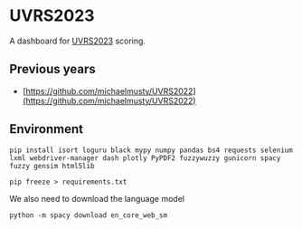 # UVRS2023

A dashboard for [UVRS2023](https://uppervalleyrunningclub.org/2023-upper-valley-running-series)
scoring.

## Previous years

* [https://github.com/michaelmusty/UVRS2022](https://github.com/michaelmusty/UVRS2022)

## Environment

```{shell}
pip install isort loguru black mypy numpy pandas bs4 requests selenium lxml webdriver-manager dash plotly PyPDF2 fuzzywuzzy gunicorn spacy fuzzy gensim html5lib
```

```{shell}
pip freeze > requirements.txt
```

We also need to download the language model

```{shell}
python -m spacy download en_core_web_sm
```
